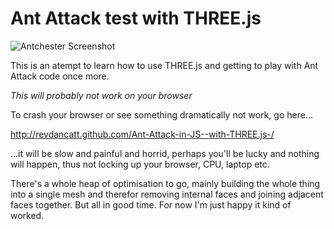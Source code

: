 Ant Attack test with THREE.js
=============================

![Antchester Screenshot](http://farm8.staticflickr.com/7003/6766550441_9523f3e24e_z.jpg)

This is an atempt to learn how to use THREE.js and getting to play with Ant Attack code once more.

*This will probably not work on your browser*

To crash your browser or see something dramatically not work, go here...

http://revdancatt.github.com/Ant-Attack-in-JS--with-THREE.js-/

...it will be slow and painful and horrid, perhaps you'll be lucky and nothing will happen,
thus not locking up your browser, CPU, laptop etc.

There's a whole heap of optimisation to go, mainly building the whole thing into a single mesh
and therefor removing internal faces and joining adjacent faces together. But all in good time.
For now I'm just happy it kind of worked.